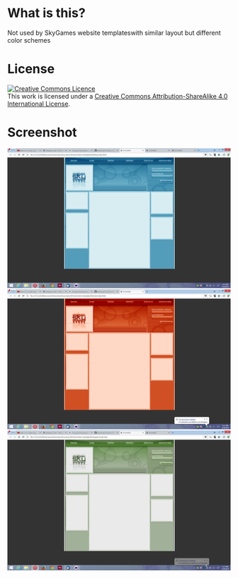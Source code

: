 # What is this?
Not used by SkyGames website templateswith similar layout but different color schemes

# License
<a rel="license" href="http://creativecommons.org/licenses/by-sa/4.0/"><img alt="Creative Commons Licence" style="border-width:0" src="https://i.creativecommons.org/l/by-sa/4.0/88x31.png" /></a><br />This work is licensed under a <a rel="license" href="http://creativecommons.org/licenses/by-sa/4.0/">Creative Commons Attribution-ShareAlike 4.0 International License</a>.

# Screenshot
![Blue template](https://raw.githubusercontent.com/SkyGamesLT/3colors-template/master/screenshots/blue.png "")
![Red template](https://raw.githubusercontent.com/SkyGamesLT/3colors-template/master/screenshots/red.png "")
![Green template](https://raw.githubusercontent.com/SkyGamesLT/3colors-template/master/screenshots/green.png "")
